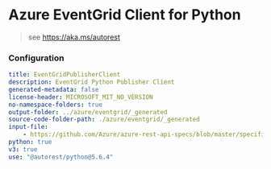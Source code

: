 # Azure EventGrid Client for Python

> see https://aka.ms/autorest

### Configuration

```yaml
title: EventGridPublisherClient
description: EventGrid Python Publisher Client
generated-metadata: false
license-header: MICROSOFT_MIT_NO_VERSION
no-namespace-folders: true
output-folder: ../azure/eventgrid/_generated
source-code-folder-path: ./azure/eventgrid/_generated
input-file: 
    - https://github.com/Azure/azure-rest-api-specs/blob/master/specification/eventgrid/data-plane/Microsoft.EventGrid/stable/2018-01-01/EventGrid.json
python: true
v3: true
use: "@autorest/python@5.6.4"
```